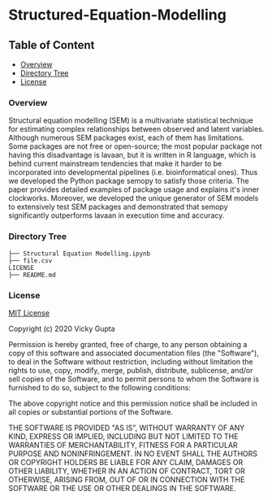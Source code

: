 # Structured-Equation-Modelling

## Table of Content
  * [Overview](#overview)
  * [Directory Tree](#directory-tree)
  * [License](#license)

### Overview

Structural equation modelling (SEM) is a multivariate statistical technique for estimating complex relationships between observed and latent variables. Although numerous SEM packages exist, each of them has limitations. Some packages are not free or open-source; the most popular package not having this disadvantage is lavaan, but it is written in R language, which is behind current mainstream tendencies that make it harder to be incorporated into developmental pipelines (i.e. bioinformatical ones). Thus we developed the Python package semopy to satisfy those criteria. The paper provides detailed examples of package usage and explains it's inner clockworks. Moreover, we developed the unique generator of SEM models to extensively test SEM packages and demonstrated that semopy significantly outperforms lavaan in execution time and accuracy.

### Directory Tree

```
├── Structural Equation Modelling.ipynb
├── file.csv
LICENSE
├── README.md
```

### License

[MIT License](https://github.com/vicky60629/Structural-Equation-Modelling/blob/master/LICENSE)

Copyright (c) 2020 Vicky Gupta

Permission is hereby granted, free of charge, to any person obtaining a copy
of this software and associated documentation files (the "Software"), to deal
in the Software without restriction, including without limitation the rights
to use, copy, modify, merge, publish, distribute, sublicense, and/or sell
copies of the Software, and to permit persons to whom the Software is
furnished to do so, subject to the following conditions:

The above copyright notice and this permission notice shall be included in all
copies or substantial portions of the Software.

THE SOFTWARE IS PROVIDED "AS IS", WITHOUT WARRANTY OF ANY KIND, EXPRESS OR
IMPLIED, INCLUDING BUT NOT LIMITED TO THE WARRANTIES OF MERCHANTABILITY,
FITNESS FOR A PARTICULAR PURPOSE AND NONINFRINGEMENT. IN NO EVENT SHALL THE
AUTHORS OR COPYRIGHT HOLDERS BE LIABLE FOR ANY CLAIM, DAMAGES OR OTHER
LIABILITY, WHETHER IN AN ACTION OF CONTRACT, TORT OR OTHERWISE, ARISING FROM,
OUT OF OR IN CONNECTION WITH THE SOFTWARE OR THE USE OR OTHER DEALINGS IN THE
SOFTWARE.

